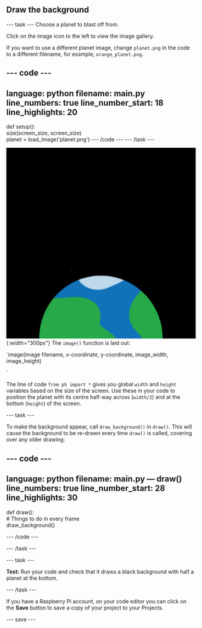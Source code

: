 <h2 class="c-project-heading--task">Draw the background</h2>

--- task ---
Choose a planet to blast off from.

Click on the image icon to the left to view the image gallery. 

If you want to use a different planet image, change `planet.png` in the code to a different filename, for example, `orange_planet.png`.

--- code ---
---
language: python
filename: main.py
line_numbers: true
line_number_start: 18 
line_highlights: 20
---
def setup():  
    size(screen_size, screen_size)    
    planet = load_image('planet.png') 
--- /code ---
--- /task ---



![A planet against a black background.](images/step_2.png){:width="300px"}
 The `image()` function is laid out:

`image(image filename, x-coordinate, y-coordinate, image_width, image_height)

`

The line of code `from p5 import *` gives you global `width` and `height` variables based on the size of the screen. Use these in your code to position the planet with its centre half-way across (`width/2`) and at the bottom (`height`) of the screen.

--- task ---

To make the background appear, call `draw_background()` in `draw()`. This will cause the background to be re-drawn every time `draw()` is called, covering over any older drawing:

--- code ---
---
language: python
filename: main.py — draw()
line_numbers: true
line_number_start: 28 
line_highlights: 30
---

def draw():   
    # Things to do in every frame    
    draw_background()
  
--- /code ---

--- /task ---

--- task ---

**Test:** Run your code and check that it draws a black background with half a planet at the bottom.

--- /task ---

If you have a Raspberry Pi account, on your code editor you can click on the **Save** button to save a copy of your project to your Projects.

--- save ---
